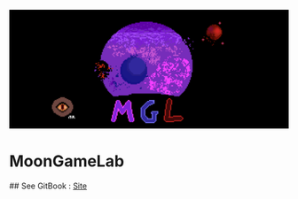 ![Banner](https://github.com/MoonGameLab/.github/blob/main/public/banner.png)
# 			MoonGameLab

​##	See GitBook : [Site](https://mgl.gitbook.io/mgl-docs)
